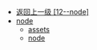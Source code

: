 - [返回上一级 [12--node]](12--node/)
- [node](12--node/node/)
  - [assets](12--node/node/assets/)
  - [node](12--node/node/node.md)
